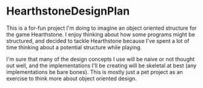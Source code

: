 # HearthstoneDesignPlan

This is a for-fun project I'm doing to imagine an object oriented structure
for the game Hearthstone. I enjoy thinking about how some programs might be structured, and decided to tackle Hearthstone because I've spent a lot of time thinking about a potential structure while playing.

I'm sure that many of the design concepts I use will be naive or not thought out well, and the implementations I'll be creating will be skeletal at best (any implementations be bare bones). This is mostly just a pet project as an exercise to think more about object oriented design. 
